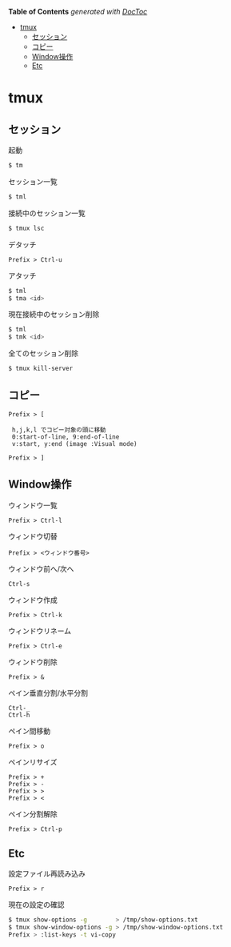 <!-- START doctoc generated TOC please keep comment here to allow auto update -->
<!-- DON'T EDIT THIS SECTION, INSTEAD RE-RUN doctoc TO UPDATE -->
**Table of Contents**  *generated with [DocToc](https://github.com/thlorenz/doctoc)*

- [tmux](#tmux)
  - [セッション](#%E3%82%BB%E3%83%83%E3%82%B7%E3%83%A7%E3%83%B3)
  - [コピー](#%E3%82%B3%E3%83%94%E3%83%BC)
  - [Window操作](#window%E6%93%8D%E4%BD%9C)
  - [Etc](#etc)

<!-- END doctoc generated TOC please keep comment here to allow auto update -->

tmux
===

## セッション

起動
```bash
$ tm
```

セッション一覧
```bash
$ tml
```

接続中のセッション一覧
```bash
$ tmux lsc
```

デタッチ
```
Prefix > Ctrl-u
```

アタッチ
```bash
$ tml
$ tma <id>
```

現在接続中のセッション削除
```bash
$ tml
$ tmk <id>
```

全てのセッション削除
```bash
$ tmux kill-server
```

## コピー

```
Prefix > [

 h,j,k,l でコピー対象の頭に移動
 0:start-of-line, 9:end-of-line
 v:start, y:end (image :Visual mode)

Prefix > ]
```

## Window操作

ウィンドウ一覧
```
Prefix > Ctrl-l
```

ウィンドウ切替
```
Prefix > <ウィンドウ番号>
```

ウィンドウ前へ/次へ
```
Ctrl-s
```

ウィンドウ作成
```
Prefix > Ctrl-k
```

ウィンドウリネーム
```
Prefix > Ctrl-e
```

ウィンドウ削除
```
Prefix > &
```

ペイン垂直分割/水平分割
```
Ctrl-_
Ctrl-h
```

ペイン間移動
```
Prefix > o
```

ペインリサイズ
```
Prefix > +
Prefix > -
Prefix > >
Prefix > <
```

ペイン分割解除
```
Prefix > Ctrl-p
```

## Etc

設定ファイル再読み込み
```
Prefix > r
```

現在の設定の確認
```bash
$ tmux show-options -g        > /tmp/show-options.txt
$ tmux show-window-options -g > /tmp/show-window-options.txt
Prefix > :list-keys -t vi-copy
```
